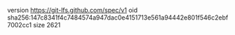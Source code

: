 version https://git-lfs.github.com/spec/v1
oid sha256:147c8341f4c7484574a947dac0e4151713e561a94442e801f546c2ebf7002cc1
size 2621
